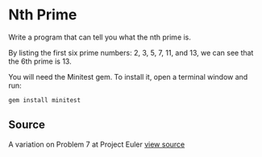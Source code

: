 # Nth Prime

Write a program that can tell you what the nth prime is.

By listing the first six prime numbers: 2, 3, 5, 7, 11, and 13, we can
see that the 6th prime is 13.

You will need the Minitest gem. To install it, open a
terminal window and run:

    gem install minitest

## Source

A variation on Problem 7 at Project Euler [view source](http://projecteuler.net/problem=7)
